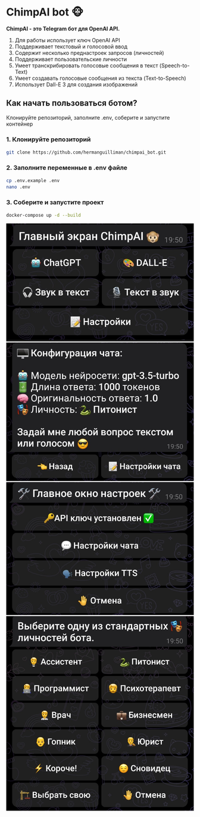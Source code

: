 # ChimpAI bot 🐵

**ChimpAI - это Telegram бот для OpenAI API.**

1. Для работы использует ключ OpenAI API
2. Поддерживает текстовый и голосовой ввод
3. Содержит несколько преднастроек запросов (личностей)
4. Поддерживает пользовательские личности
5. Умеет транскрибировать голосовые сообщения в текст (Speech-to-Text)
6. Умеет создавать голосовые сообщения из текста (Text-to-Speech)
7. Использует Dall-E 3 для создания изображений

## Как начать пользоваться ботом?

Клонируйте репозиторий, заполните .env, соберите и запустите контейнер

### 1. Клонируйте репозиторий

```bash
git clone https://github.com/hermanguilliman/chimpai_bot.git
```

### 2. Заполните переменные в .env файле

```bash
cp .env.example .env
nano .env
```

### 3. Соберите и запустите проект

```bash
docker-compose up -d --build
```

[![Screenshot 1](screenshots/1.jpg)](screenshots/1.jpg)
[![Screenshot 1](screenshots/2.jpg)](screenshots/2.jpg)
[![Screenshot 1](screenshots/3.jpg)](screenshots/3.jpg)
[![Screenshot 1](screenshots/4.jpg)](screenshots/4.jpg)
